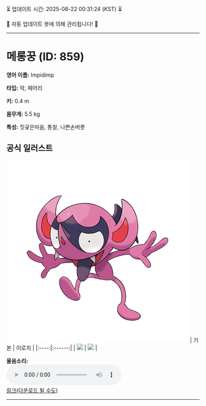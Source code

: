 
⏳ 업데이트 시간: 2025-08-22 00:31:24 (KST) ⏳

🤖 자동 업데이트 봇에 의해 관리됩니다! 🤖

---

# 메롱꿍 (ID: 859)
**영어 이름:** Impidimp

**타입:** 악, 페어리

**키:** 0.4 m

**몸무게:** 5.5 kg

**특성:** 짓궂은마음, 통찰, 나쁜손버릇

## 공식 일러스트
![](https://raw.githubusercontent.com/PokeAPI/sprites/master/sprites/pokemon/other/official-artwork/859.png)
| 기본 | 이로치 |
|:----:|:------:|
| <img src="http://play.pokemonshowdown.com/sprites/ani/impidimp.gif" width="200"> | <img src="http://play.pokemonshowdown.com/sprites/ani-shiny/impidimp.gif" width="200"> |

**울음소리:**<br><audio controls src="https://raw.githubusercontent.com/PokeAPI/cries/main/cries/pokemon/latest/859.ogg"></audio><br> [링크(다운로드 될 수도)](https://raw.githubusercontent.com/PokeAPI/cries/main/cries/pokemon/latest/859.ogg)


---
